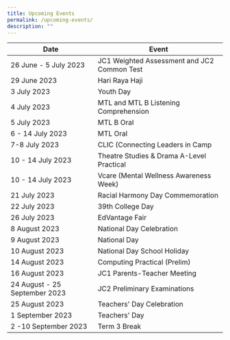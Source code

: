 ```yaml
---
title: Upcoming Events
permalink: /upcoming-events/
description: ""
---
```

| Date | Event |
| --- | --- |
| 26 June - 5 July 2023 | JC1 Weighted Assessment and JC2 Common Test |
| 29 June 2023 | Hari Raya Haji |
| 3 July 2023 | Youth Day |
| 4 July 2023 | MTL and MTL B Listening Comprehension|
| 5 July 2023 | MTL B Oral |
| 6 - 14 July 2023 | MTL Oral |
| 7-8 July 2023 | CLIC (Connecting Leaders in Camp |
| 10 - 14 July 2023 | Theatre Studies & Drama A-Level Practical|
| 10 - 14 July 2023 | Vcare (Mental Wellness Awareness Week) |
| 21 July 2023 | Racial Harmony Day Commemoration |
| 22 July 2023 | 39th College Day |
| 26 July 2023 | EdVantage Fair |
| 8 August 2023 | National Day Celebration|
| 9 August 2023 | National Day |
| 10 August 2023 | National Day School Holiday |
| 14 August 2023 | Computing Practical (Prelim) |
| 16 August 2023 | JC1 Parents-Teacher Meeting|
| 24 August - 25 September 2023 | JC2 Preliminary Examinations |
| 25 August 2023 | Teachers' Day Celebration |
| 1 September 2023 | Teachers' Day |
| 2 -10 September 2023 | Term 3 Break |